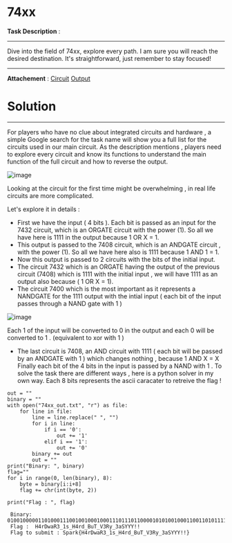 # 74xx

**Task Description** :  
____________________________________________________________________________________________________________
Dive into the field of 74xx, explore every path. I am sure you will reach the desired destination. 
It's straightforward, just remember to stay focused!
____________________________________________________________________________________________________________

**Attachement** : [Circuit](74xx.cv) 
[Output]()

# Solution 
____________________________________________________________________________________________________________
For players who have no clue about integrated circuits and hardware , a simple Google search for the task name will show you a full list for the circuits used in our main circuit. 
As the description mentions , players need to explore every circuit and know its functions to understand the main function of the full circuit and how to reverse the output.

![image](https://github.com/Garroura/Writeups/assets/164345052/33c0adbe-f4a4-4677-a8a5-c1f43aab832b)

Looking at the circuit for the first time might be overwhelming , in real life circuits are more complicated.

Let's explore it in details : 
* First we have the input ( 4 bits ). Each bit is passed as an input for the 7432 circuit, which is an ORGATE circuit with the power (1). So all we have here is 1111 in the output because 1 OR X = 1.
* This output is passed to the 7408 circuit, which is an ANDGATE circuit , with the power (1). So all we have here also is 1111 because  1 AND 1 = 1.
* Now this output is passed to 2 circuits with the bits of the initial input.
* The circuit 7432 which is an ORGATE having the output of the previous circuit (7408) which is 1111 with the initial input , we will have 1111 as an output also because ( 1 OR X = 1).
* The circuit 7400 which is the most important as it represents a NANDGATE for the 1111 output with the intial input ( each bit of the input passes through a NAND gate with 1 )

 ![image](https://github.com/Garroura/Writeups/assets/164345052/fa53963b-0a58-4f78-97ed-e7a3c11fd5ed)

Each 1 of the input will be converted to 0 in the output and each 0 will be converted to 1 . (equivalent to xor with 1 )

* The last circuit is 7408, an AND circuit with 1111 ( each bit will be passed by an ANDGATE with 1 ) which changes nothing , because 1 AND  X = X
Finally each bit of the 4 bits in the input is passed by a NAND with 1 . To solve the task there are different ways , here is a python solver in my own way. Each 8 bits represents the ascii caracater to retreive the flag !
````
out = ""
binary = ""
with open("74xx_out.txt", "r") as file:
    for line in file:
        line = line.replace(" ", "")
        for i in line:
            if i == '0':
                out += '1'
            elif i == '1':
                out += '0'
        binary += out
        out = ""  
print("Binary: ", binary)
flag=""
for i in range(0, len(binary), 8):
    byte = binary[i:i+8]
    flag += chr(int(byte, 2))

print("Flag : ", flag)
````
     Binary:  01001000001101000111001001000100011101110110000101010010001100110101111100110001011100110101111101001000001101000111001001100100010111110100001001110101010101000101111101010110001100110101001001111001010111110011001101100001010100110101100101011001010110010010000100100001
     Flag :  H4rDwaR3_1s_H4rd_BuT_V3Ry_3aSYYY!!
     Flag to submit : Spark{H4rDwaR3_1s_H4rd_BuT_V3Ry_3aSYYY!!}



